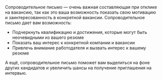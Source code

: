 Сопроводительное письмо — очень важная составляющая при отклике на вакансию, так как это ваша возможность показать свою мотивацию и заинтересованность в конкретной вакансии. Сопроводительное письмо дает вам возможность: 
* Подчеркнуть квалификацию и достижения, которые могут быть неочевидными из вашего резюме
* Показать ваш интерес к конкретной компании и вакансии
* Привлечь внимание работодателя и вызвать интерес к вашему резюме

А ещё, сопроводительное письмо поможет вам выделиться на фоне других кандидатов и увеличить шансы на получение приглашения на интервью.
